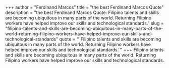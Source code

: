 +++
author = "Ferdinand Marcos"
title = "the best Ferdinand Marcos Quote"
description = "the best Ferdinand Marcos Quote: Filipino talents and skills are becoming ubiquitous in many parts of the world. Returning Filipino workers have helped improve our skills and technological standards."
slug = "filipino-talents-and-skills-are-becoming-ubiquitous-in-many-parts-of-the-world-returning-filipino-workers-have-helped-improve-our-skills-and-technological-standards"
quote = '''Filipino talents and skills are becoming ubiquitous in many parts of the world. Returning Filipino workers have helped improve our skills and technological standards.'''
+++
Filipino talents and skills are becoming ubiquitous in many parts of the world. Returning Filipino workers have helped improve our skills and technological standards.
